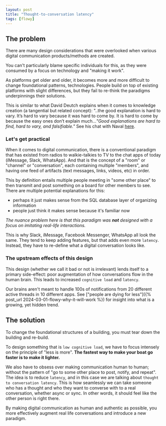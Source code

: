 ```yaml
---
layout: post
title: "Thought-to-conversation latency"
tags: [flowy]
---
```


## The problem
There are many design considerations that were overlooked when various digital communication products/methods are created.

You can't particularly blame specific individuals for this, as they were consumed by a focus on technology and "making it work".

As platforms get older and older, it becomes more and more difficult to change foundational patterns, technologies. People build on top of existing platforms with slight differences, but they fail to re-think the paradigms underpinnings their solutions.

This is similar to what David Deutch explains when it comes to knowledge creation (a tangential but related concept): "..the good explanation is hard to vary. It’s hard to vary because it was hard to come by. It is hard to come by because the easy ones don’t explain much..._"Good explanations are hard to find, hard to vary, and falsifiable."_ See his chat with Naval [here](https://nav.al/david-deutsch).

### Let's get practical
When it comes to digital communication, there is a conventional paradigm that has existed from radios to walkie-talkies to TV to the chat apps of today (iMessage, Slack, WhatsApp). And that is the concept of a "room" or "channel" or "conversation", each containing multiple "members", and having one feed of artifacts (text messages, links, videos, etc) in order.

This by definition entails multiple people meeting in "some other place" to then transmit and post something on a board for other members to see. There are multiple potential explanations for this:
- perhaps it just makes sense from the SQL database layer of organizing information
- people just think it makes sense because it's familiar now

_The nuance problem here is that this paradigm was **not** designed with a focus on imitating real-life interactions._

This is why Slack, iMessage, Facebook Messenger, WhatsApp all look the same. They tend to keep adding features, but that adds even more `latency`. Instead, they have to re-define what a digital conversation looks like.

### The upstream effects of this design
This design (whether we call it bad or not is irrelevant) lends itself to a primary side-effect: poor augmentation of how conversations flow in the human brain. This leads to increased `cognitive load` and `latency`.

Our brains aren't meant to handle 100s of notifications from 20 different active threads in 10 different apps. See ["people are dying for less"]({% post_url 2024-03-01-flowy-why-it-will-work %}) for insight into what is a growing, yet hidden trend.

## The solution

To change the foundational structures of a building, you must tear down the building and re-build.

To design something that is `low cognitive load`, we have to focus intensely on the principle of "less is more". **The fastest way to make your boat go faster is to make it lighter.**

We also have to obsess over making communication human to human; without the pattern of "go to some other place to post, notify, and repeat". The idea is to reduce `latency`, and in this case we are talking about `thought to conversation latency`. This is how seamlessly we can take someone who has a thought and who they want to converse with to a real conversation, whether async or sync. In other words, it should feel like the other person is right there.

By making digital communication as human and authentic as possible, you more effectively augment real life conversations and introduce a new paradigm.
